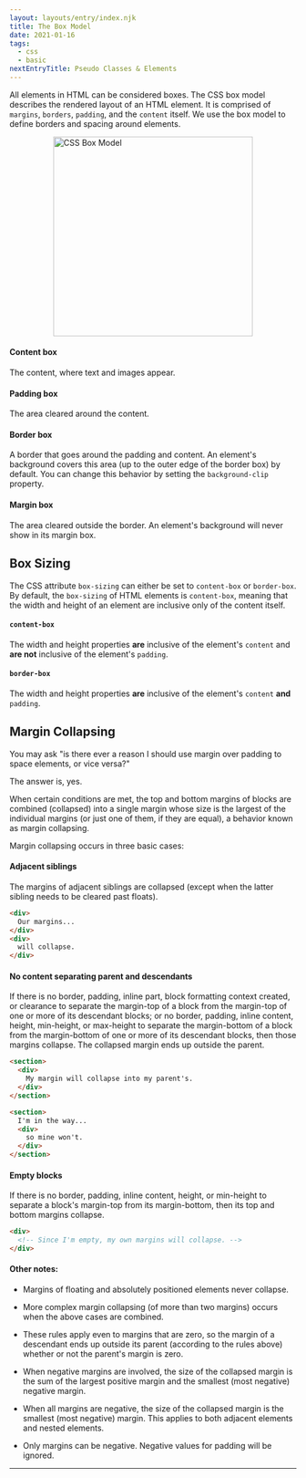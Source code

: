 ```yaml
---
layout: layouts/entry/index.njk
title: The Box Model
date: 2021-01-16
tags:
  - css
  - basic
nextEntryTitle: Pseudo Classes & Elements
---
```


All elements in HTML can be considered boxes. The CSS box model describes the rendered layout of an HTML element. It is comprised of `margins`, `borders`, `padding`, and the `content` itself. We use the box model to define borders and spacing around elements.

<img src="/static/img/box-model.png" alt="CSS Box Model" width="200" style="width: 350px; margin-left: auto; margin-right: auto; display: block;">

#### Content box

The content, where text and images appear.

#### Padding box

The area cleared around the content.

#### Border box

A border that goes around the padding and content. An element's background covers this area (up to the outer edge of the border box) by default. You can change this behavior by setting the `background-clip` property.

#### Margin box

The area cleared outside the border. An element's background will never show in its margin box.

## Box Sizing

The CSS attribute `box-sizing` can either be set to `content-box` or `border-box`. By default, the `box-sizing` of HTML elements is `content-box`, meaning that the width and height of an element are inclusive only of the content itself.

#### **`content-box`**

The width and height properties **are** inclusive of the element's `content` and **are not** inclusive of the element's `padding`.

#### **`border-box`**

The width and height properties **are** inclusive of the element's `content` **and** `padding`.

## Margin Collapsing

You may ask "is there ever a reason I should use margin over padding to space elements, or vice versa?"

The answer is, yes.

When certain conditions are met, the top and bottom margins of blocks are combined (collapsed) into a single margin whose size is the largest of the individual margins (or just one of them, if they are equal), a behavior known as margin collapsing.

Margin collapsing occurs in three basic cases:

#### Adjacent siblings

The margins of adjacent siblings are collapsed (except when the latter sibling needs to be cleared past floats).

```html
<div>
  Our margins...
</div>
<div>
  will collapse.
</div>
```

#### No content separating parent and descendants

If there is no border, padding, inline part, block formatting context created, or clearance to separate the margin-top of a block from the margin-top of one or more of its descendant blocks; or no border, padding, inline content, height, min-height, or max-height to separate the margin-bottom of a block from the margin-bottom of one or more of its descendant blocks, then those margins collapse. The collapsed margin ends up outside the parent.

```html
<section>
  <div>
    My margin will collapse into my parent's.
  </div>
</section>

<section>
  I'm in the way...
  <div>
    so mine won't.
  </div>
</section>
```

#### Empty blocks

If there is no border, padding, inline content, height, or min-height to separate a block's margin-top from its margin-bottom, then its top and bottom margins collapse.

```html
<div>
  <!-- Since I'm empty, my own margins will collapse. -->
</div>
```

#### Other notes:

- Margins of floating and absolutely positioned elements never collapse.

- More complex margin collapsing (of more than two margins) occurs when the above cases are combined.

- These rules apply even to margins that are zero, so the margin of a descendant ends up outside its parent (according to the rules above) whether or not the parent's margin is zero.

- When negative margins are involved, the size of the collapsed margin is the sum of the largest positive margin and the smallest (most negative) negative margin.

- When all margins are negative, the size of the collapsed margin is the smallest (most negative) margin. This applies to both adjacent elements and nested elements.

- Only margins can be negative. Negative values for padding will be ignored.

---
